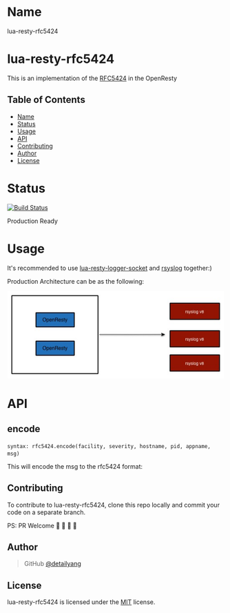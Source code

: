 [rfc5424]: https://tools.ietf.org/html/rfc5424
[lua-resty-logger-socket]: https://github.com/cloudflare/lua-resty-logger-socket
[rsyslog]: http://www.rsyslog.com

Name
====
lua-resty-rfc5424

# lua-resty-rfc5424
This is an implementation of the [RFC5424](syslog) in the OpenResty

Table of Contents
-----------------
* [Name](#name)
* [Status](#status)
* [Usage](#usage)
* [API](#api)
* [Contributing](#contributing)
* [Author](#author)
* [License](#license)


Status
====
[![Build Status](https://travis-ci.org/detailyang/lua-resty-rfc5424.svg?branch=master)](https://travis-ci.org/detailyang/lua-resty-rfc5424)

Production Ready

Usage
====
It's recommended to use [lua-resty-logger-socket] and [rsyslog] together:)

Production Architecture can be as the following:

![architecture](https://raw.githubusercontent.com/detailyang/lua-resty-rfc5424/master/fixtures/rsyslog.jpg)

API
====

encode
---
`syntax: rfc5424.encode(facility, severity, hostname, pid, appname, msg)`

This will encode the msg to the rfc5424 format:

Contributing
------------

To contribute to lua-resty-rfc5424, clone this repo locally and commit your code on a separate branch.

PS: PR Welcome :rocket: :rocket: :rocket: :rocket:


Author
------

> GitHub [@detailyang](https://github.com/detailyang)

License
-------
lua-resty-rfc5424 is licensed under the [MIT] license.

[MIT]: https://github.com/detailyang/ybw/blob/master/licenses/MIT

